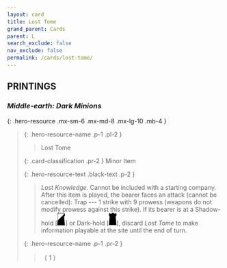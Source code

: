 ```yaml
---
layout: card
title: Lost Tome
grand_parent: Cards
parent: L
search_exclude: false
nav_exclude: false
permalink: /cards/lost-tome/
---
```


## PRINTINGS


### _Middle-earth: Dark Minions_

{: .hero-resource .mx-sm-6 .mx-md-8 .mx-lg-10 .mb-4 }
> {: .hero-resource-name .p-1 .pl-2 }
> > <div class="card-mp"></div>
> > <div class="card-name">Lost Tome</div>
>
> {: .card-classification .pr-2 }
> Minor Item
>
> {: .hero-resource-text .black-text .p-2 }
> > _Lost Knowledge._ Cannot be included with a starting company. After this item is played, the bearer faces an attack (cannot be cancelled): Trap --- 1 strike with 9 prowess (weapons do not modify prowess against this strike). If its bearer is at a Shadow-hold <nobr>[<img src="/assets/images/shadow-hold.svg">]</nobr> or Dark-hold <nobr>[<img src="/assets/images/dark-hold.svg">]</nobr>, discard _Lost Tome_ to make information playable at the site until the end of turn.  
> 
> {: .hero-resource-name .p-1 .pr-2 }
> > <div class="card-shield"></div>
> > <div class="card-corruption">〔 1 〕</div>
